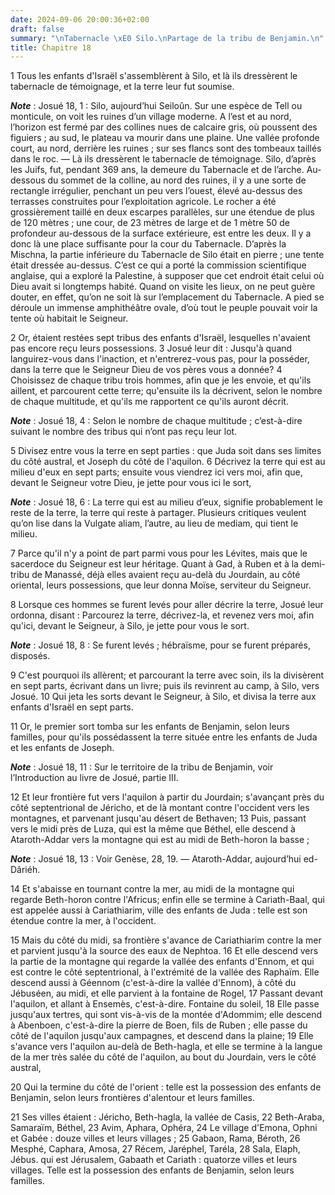 ```yaml
---
date: 2024-09-06 20:00:36+02:00
draft: false
summary: "\nTabernacle \xE0 Silo.\nPartage de la tribu de Benjamin.\n"
title: Chapitre 18
---
```





1 Tous les enfants d'Israël s'assemblèrent à Silo, et là ils dressèrent le tabernacle de témoignage, et la terre leur fut soumise.

***Note*** :  Josué 18, 1 : Silo, aujourd’hui Seiloûn. Sur une espèce de Tell ou monticule, on voit les ruines d’un village moderne. A l’est et au nord, l’horizon est fermé par des collines nues de calcaire gris, où poussent des figuiers ; au sud, le plateau va mourir dans une plaine. Une vallée profonde court, au nord, derrière les ruines ; sur ses flancs sont des tombeaux taillés dans le roc. ― Là ils dressèrent le tabernacle de témoignage. Silo, d’après les Juifs, fut, pendant 369 ans, la demeure du Tabernacle et de l’arche. Au-dessous du sommet de la colline, au nord des ruines, il y a une sorte de rectangle irrégulier, penchant un peu vers l’ouest, élevé au-dessus des terrasses construites pour l’exploitation agricole. Le rocher a été grossièrement taillé en deux escarpes parallèles, sur une étendue de plus de 120 mètres ; une cour, de 23 mètres de large et de 1 mètre 50 de profondeur au-dessous de la surface extérieure, est entre les deux. Il y a donc là une place suffisante pour la cour du Tabernacle. D’après
la Mischna, la partie inférieure du Tabernacle de Silo était en pierre ; une tente était dressée au-dessus. C’est ce qui a porté la commission scientifique anglaise, qui a exploré la Palestine, à supposer que cet endroit était celui où Dieu avait si longtemps habité. Quand on visite les lieux, on ne peut guère douter, en effet, qu’on ne soit là sur l’emplacement du Tabernacle. A pied se déroule un immense amphithéâtre ovale, d’où tout le peuple pouvait voir la tente où habitait le Seigneur.


2 Or, étaient restées sept tribus des enfants d'Israël, lesquelles n'avaient pas encore reçu leurs possessions. 3 Josué leur dit : Jusqu'à quand languirez-vous dans l'inaction, et n'entrerez-vous pas, pour la posséder, dans la terre que le Seigneur Dieu de vos pères vous a donnée? 4 Choisissez de chaque tribu trois hommes, afin que je les envoie, et qu'ils aillent, et parcourent cette terre; qu'ensuite ils la décrivent, selon le nombre de chaque multitude, et qu'ils me rapportent ce qu'ils auront décrit.

***Note*** :  Josué 18, 4 : Selon le nombre de chaque multitude ; c’est-à-dire suivant le nombre des tribus qui n’ont pas reçu leur lot.

5 Divisez entre vous la terre en sept parties : que Juda soit dans ses limites du côté austral, et Joseph du côté de l'aquilon. 6 Décrivez la terre qui est au milieu d'eux en sept parts; ensuite vous viendrez ici vers moi, afin que, devant le Seigneur votre Dieu, je jette pour vous ici le sort,

***Note*** :  Josué 18, 6 : La terre qui est au milieu d’eux, signifie probablement le reste de la terre, la terre qui reste à partager. Plusieurs critiques veulent qu’on lise dans la Vulgate aliam, l’autre, au lieu de mediam, qui tient le milieu.

7 Parce qu'il n'y a point de part parmi vous pour les Lévites, mais que le sacerdoce du Seigneur est leur héritage. Quant à Gad, à Ruben et à la demi-tribu de Manassé, déjà elles avaient reçu au-delà du Jourdain, au côté oriental, leurs possessions, que leur donna Moïse, serviteur du Seigneur.


8 Lorsque ces hommes se furent levés pour aller décrire la terre, Josué leur ordonna, disant : Parcourez la terre, décrivez-la, et revenez vers moi, afin qu'ici, devant le Seigneur, à Silo, je jette pour vous le sort.

***Note*** :  Josué 18, 8 : Se furent levés ; hébraïsme, pour se furent préparés, disposés.

9 C'est pourquoi ils allèrent; et parcourant la terre avec soin, ils la divisèrent en sept parts, écrivant dans un livre; puis ils revinrent au camp, à Silo, vers Josué. 10 Qui jeta les sorts devant le Seigneur, à Silo, et divisa la terre aux enfants d'Israël en sept parts.


11 Or, le premier sort tomba sur les enfants de Benjamin, selon leurs familles, pour qu'ils possédassent la terre située entre les enfants de Juda et les enfants de Joseph.

***Note*** :  Josué 18, 11 : Sur le territoire de la tribu de Benjamin, voir l’Introduction au livre de Josué, partie III.


12 Et leur frontière fut vers l'aquilon à partir du Jourdain; s'avançant près du côté septentrional de Jéricho, et de là montant contre l'occident vers les montagnes, et parvenant jusqu'au désert de Bethaven; 13 Puis, passant vers le midi près de Luza, qui est la même que Béthel, elle descend à Ataroth-Addar vers la montagne qui est au midi de Beth-horon la basse ;

***Note*** :  Josué 18, 13 : Voir Genèse, 28, 19. ― Ataroth-Addar, aujourd’hui ed-Dâriéh.


14 Et s'abaisse en tournant contre la mer, au midi de la montagne qui regarde Beth-horon contre l'Africus; enfin elle se termine à Cariath-Baal, qui est appelée aussi à Cariathiarim, ville des enfants de Juda : telle est son étendue contre la mer, à l'occident.


15 Mais du côté du midi, sa frontière s'avance de Cariathiarim contre la mer et parvient jusqu'à la source des eaux de Nephtoa. 16 Et elle descend vers la partie de la montagne qui regarde la vallée des enfants d'Ennom, et qui est contre le côté septentrional, à l'extrémité de la vallée des Raphaïm. Elle descend aussi à Géennom (c'est-à-dire la vallée d'Ennom), à côté du Jébuséen, au midi, et elle parvient à la fontaine de Rogel, 17 Passant devant l'aquilon, et allant à Ensemès, c'est-à-dire. Fontaine du soleil, 18 Elle passe jusqu'aux tertres, qui sont vis-à-vis de la montée d'Adommim; elle descend à Abenboen, c'est-à-dire la pierre de Boen, fils de Ruben ; elle passe du côté de l'aquilon jusqu'aux campagnes, et descend dans la plaine; 19 Elle s'avance vers l'aquilon au-delà de Beth-hagla, et elle se termine à la langue de la mer très salée du côté de l'aquilon, au bout du Jourdain, vers le côté austral,


20 Qui la termine du côté de l'orient : telle est la possession des enfants de Benjamin, selon leurs frontières d'alentour et leurs familles.


21 Ses villes étaient : Jéricho, Beth-hagla, la vallée de Casis, 22 Beth-Araba, Samaraïm, Béthel, 23 Avim, Aphara, Ophéra, 24 Le village d'Emona, Ophni et Gabée : douze villes et leurs villages ; 25 Gabaon, Rama, Béroth, 26 Mesphé, Caphara, Amosa, 27 Récem, Jaréphel, Taréla, 28 Sala, Elaph, Jébus. qui est Jérusalem, Gabaath et Cariath : quatorze villes et leurs villages. Telle est la possession des enfants de Benjamin, selon leurs familles.

